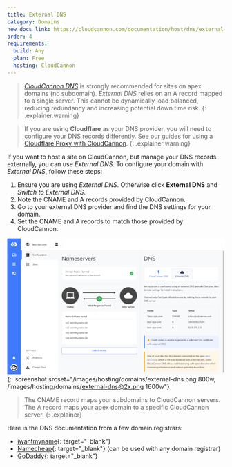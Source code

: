 ```yaml
---
title: External DNS
category: Domains
new_docs_link: https://cloudcannon.com/documentation/host/dns/external-dns/
order: 4
requirements:
  build: Any
  plan: Free
  hosting: CloudCannon
---
```

> [*CloudCannon DNS*](/hosting/domains/cloudcannon-dns) is strongly recommended for sites on apex domains (no subdomain). *External DNS* relies on an A record mapped to a single server. This cannot be dynamically load balanced, reducing redundancy and increasing potential down time risk.
{: .explainer.warning}

> If you are using **Cloudflare** as your DNS provider, you will need to configure your DNS records differently. See our guides for using a [Cloudflare Proxy with CloudCannon](/hosting/domains/cloudflare-proxy).
{: .explainer.warning}

If you want to host a site on CloudCannon, but manage your DNS records externally, you can use *External DNS*. To configure your domain with *External DNS*, follow these steps:

1. Ensure you are using *External DNS*. Otherwise click **External DNS** and *Switch to External DNS*.
2. Note the CNAME and A records provided by CloudCannon.
2. Go to your external DNS provider and find the DNS settings for your domain.
3. Set the CNAME and A records to match those provided by CloudCannon.

![Site Settings / Domain section with external DNS](/images/hosting/domains/external-dns.png){: .screenshot srcset="/images/hosting/domains/external-dns.png 800w, /images/hosting/domains/external-dns@2x.png 1600w"}

> The CNAME record maps your subdomains to CloudCannon servers. The A record maps your apex domain to a specific CloudCannon server.
{: .explainer}

Here is the DNS documentation from a few domain registrars:

* [iwantmyname](https://help.iwantmyname.com/customer/en/portal/topics/93994-dns-nameserver/articles){: target="_blank"}
* [Namecheap](https://www.namecheap.com/domains/freedns.aspx){: target="_blank"} (can be used with any domain registrar)
* [GoDaddy](https://www.godaddy.com/help/managing-dns-for-your-domain-names-680){: target="_blank"}